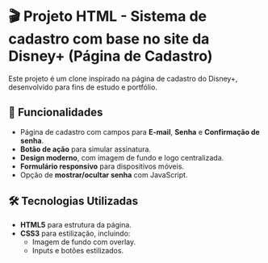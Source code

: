 # 🎬 Projeto HTML - Sistema de cadastro com base no site da Disney+ (Página de Cadastro)

Este projeto é um clone inspirado na página de cadastro do Disney+, desenvolvido para fins de estudo e portfólio.

## 🚀 Funcionalidades
- Página de cadastro com campos para **E-mail**, **Senha** e **Confirmação de senha**.
- **Botão de ação** para simular assinatura.
- **Design moderno**, com imagem de fundo e logo centralizada.
- **Formulário responsivo** para dispositivos móveis.
- Opção de **mostrar/ocultar senha** com JavaScript.

## 🛠️ Tecnologias Utilizadas
- **HTML5** para estrutura da página.
- **CSS3** para estilização, incluindo:
  - Imagem de fundo com overlay.
  - Inputs e botões estilizados.
